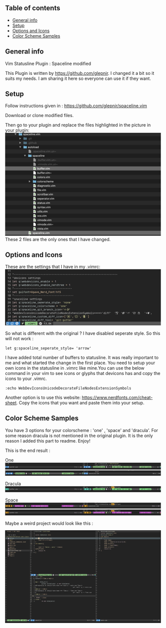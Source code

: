 ## Table of contents
* [General info](#general-info)
* [Setup](#setup)
* [Options and Icons](#options-and-icons)
* [Color Scheme Samples](#color-scheme-samples)

## General info
Vim Statusline Plugin : Spaceline modified

This Plugin is written by https://github.com/glepnir. 
I changed it a bit so it suits my needs. I am sharing it here so everyone can use it if they want.

## Setup
Follow instructions given in : https://github.com/glepnir/spaceline.vim

Download or clone modified files.

Then go to your plugin and replace  the files highlighted in the picture in your plugin:
![Replace files](Images/ReplaceFiles.png)
These 2 files are the only ones that I have changed.

## Options and Icons
These are the settings that I have in my .vimrc:
![Vimrc](Images/Vimrc.png)

So what is different with the original ? 
I have disabled seperate style. So this will not work :
```
let g:spaceline_seperate_style= 'arrow'
```
I have added total number of buffers to statusline. It was really important to me and what started the change in the first place. 
You need to setup your own icons in the statusline in .vimrc like mine.You can use the below command in your vim to see icons or glyphs that devicons has and
copy the icons to your .vimrc.
```
:echo WebDevIconsUnicodeDecorateFileNodesExtensionSymbols
```
Another option is to use this website: https://www.nerdfonts.com/cheat-sheet. 
Copy the icons that you want and paste them into your setup.

## Color Scheme Samples
You have 3 options for your colorscheme : 'one' , 'space' and 'dracula'. For some reason dracula is not mentioned in the original plugin. It is the only reason I added this part to readme.
Enjoy!  

This is the end result :

One
![EndResult1](Images/EndResult1.png)
![EndResult2](Images/EndResult2.png)

Dracula
![EndResult3](Images/EndResult3.png)

Space
![EndResult3](Images/EndResult4.png)
![EndResult3](Images/EndResult5.png)

Maybe a weird project would look like this :

![SampleProject](Images/SampleProject.png)

